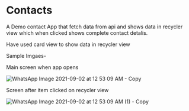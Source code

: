 
# Contacts
A Demo contact App that fetch data from api and shows data in recycler view which when clicked shows complete contact detalis.

Have used card view to show data in recycler view

Sample Imgaes-

Main screen when app opens

![WhatsApp Image 2021-09-02 at 12 53 09 AM - Copy](https://user-images.githubusercontent.com/62156095/131732294-fd6983ae-42c1-4c72-84d7-1483beef1c47.jpeg)


Screen after item clicked on recycler view

![WhatsApp Image 2021-09-02 at 12 53 09 AM (1) - Copy](https://user-images.githubusercontent.com/62156095/131732305-9ed7a7d3-7ac0-4f78-8eaa-fbd3d70cbdb7.jpeg)
